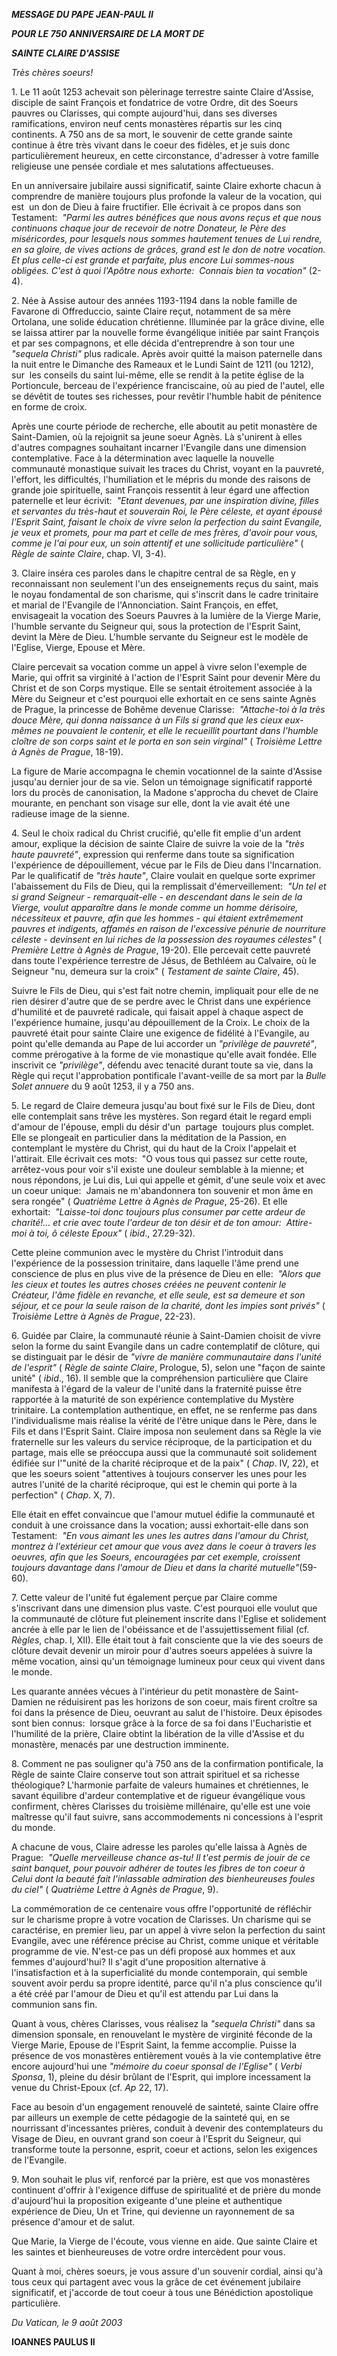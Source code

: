 ***MESSAGE DU PAPE JEAN-PAUL II***

***POUR LE 750 ANNIVERSAIRE DE LA MORT DE***

***SAINTE CLAIRE D'ASSISE***

*Très chères soeurs!*

1. Le 11 août 1253 achevait son pèlerinage terrestre sainte Claire d'Assise, disciple de saint François et fondatrice de votre Ordre, dit des Soeurs pauvres ou Clarisses, qui compte aujourd'hui, dans ses diverses ramifications, environ neuf cents monastères répartis sur les cinq continents. A 750 ans de sa mort, le souvenir de cette grande sainte continue à être très vivant dans le coeur des fidèles, et je suis donc particulièrement heureux, en cette circonstance, d'adresser à votre famille religieuse une pensée cordiale et mes salutations affectueuses.

En un anniversaire jubilaire aussi significatif, sainte Claire exhorte chacun à comprendre de manière toujours plus profonde la valeur de la vocation, qui est  un don de Dieu à faire fructifier. Elle écrivait à ce propos dans son Testament:  *"Parmi les autres bénéfices que nous avons reçus et que nous continuons chaque jour de recevoir de notre Donateur, le Père des miséricordes, pour lesquels nous sommes hautement tenues de Lui rendre, en sa gloire, de vives actions de grâces, grand est le don de notre vocation. Et plus celle-ci est grande et parfaite, plus encore Lui sommes-nous obligées. C'est à quoi l'Apôtre nous exhorte:  Connais bien ta vocation"* (2-4).

2. Née à Assise autour des années 1193-1194 dans la noble famille de Favarone di Offreduccio, sainte Claire reçut, notamment de sa mère Ortolana, une solide éducation chrétienne. Illuminée par la grâce divine, elle se laissa attirer par la nouvelle forme évangélique initiée par saint François et par ses compagnons, et elle décida d'entreprendre à son tour une *"sequela Christi"* plus radicale. Après avoir quitté la maison paternelle dans la nuit entre le Dimanche des Rameaux et le Lundi Saint de 1211 (ou 1212), sur  les conseils du saint lui-même, elle se rendit à la petite église de la Portioncule, berceau de l'expérience franciscaine, où au pied de l'autel, elle se dévêtit de toutes ses richesses, pour revêtir l'humble habit de pénitence en forme de croix.

Après une courte période de recherche, elle aboutit au petit monastère de Saint-Damien, où la rejoignit sa jeune soeur Agnès. Là s'unirent à elles d'autres compagnes souhaitant incarner l'Evangile dans une dimension contemplative. Face à la détermination avec laquelle la nouvelle communauté monastique suivait les traces du Christ, voyant en la pauvreté, l'effort, les difficultés, l'humiliation et le mépris du monde des raisons de grande joie spirituelle, saint François ressentit à leur égard une affection paternelle et leur écrivit:  *"Etant devenues, par une inspiration divine, filles et servantes du très-haut et souverain Roi, le Père céleste, et ayant épousé l'Esprit Saint, faisant le choix de vivre selon la perfection du saint Evangile, je veux et promets, pour ma part et celle de mes frères, d'avoir pour vous, comme je l'ai pour eux, un soin attentif et une sollicitude particulière"* ( *Règle de sainte Claire*, chap. VI, 3-4).

3. Claire inséra ces paroles dans le chapitre central de sa Règle, en y reconnaissant non seulement l'un des enseignements reçus du saint, mais le noyau fondamental de son charisme, qui s'inscrit dans le cadre trinitaire et marial de l'Evangile de l'Annonciation. Saint François, en effet, envisageait la vocation des Soeurs Pauvres à la lumière de la Vierge Marie, l'humble servante du Seigneur qui, sous la protection de l'Esprit Saint, devint la Mère de Dieu. L'humble servante du Seigneur est le modèle de l'Eglise, Vierge, Epouse et Mère.

Claire percevait sa vocation comme un appel à vivre selon l'exemple de Marie, qui offrit sa virginité à l'action de l'Esprit Saint pour devenir Mère du Christ et de son Corps mystique. Elle se sentait étroitement associée à la Mère du Seigneur et c'est pourquoi elle exhortait en ce sens sainte Agnès de Prague, la princesse de Bohême devenue Clarisse:  *"Attache-toi à la très douce Mère, qui donna naissance à un Fils si grand que les cieux eux-mêmes ne pouvaient le contenir, et elle le recueillit pourtant dans l'humble cloître de son corps saint et le porta en son sein virginal"* ( *Troisième Lettre à Agnès de Prague*, 18-19).

La figure de Marie accompagna le chemin vocationnel de la sainte d'Assise jusqu'au dernier jour de sa vie. Selon un témoignage significatif rapporté lors du procès de canonisation, la Madone s'approcha du chevet de Claire mourante, en penchant son visage sur elle, dont la vie avait été une radieuse image de la sienne.

4. Seul le choix radical du Christ crucifié, qu'elle fit emplie d'un ardent amour, explique la décision de sainte Claire de suivre la voie de la *"très haute pauvreté"*, expression qui renferme dans toute sa signification l'expérience de dépouillement, vécue par le Fils de Dieu dans l'Incarnation. Par le qualificatif de *"très haute"*, Claire voulait en quelque sorte exprimer l'abaissement du Fils de Dieu, qui la remplissait d'émerveillement:  *"Un tel et si grand Seigneur - remarquait-elle - en descendant dans le sein de la Vierge, voulut apparaître dans le monde comme un homme dérisoire, nécessiteux et pauvre, afin que les hommes - qui étaient extrêmement pauvres et indigents, affamés en raison de l'excessive pénurie de nourriture céleste - devinsent en lui riches de la possession des royaumes célestes"* ( *Première Lettre à Agnès de Prague*, 19-20). Elle percevait cette pauvreté dans toute l'expérience terrestre de Jésus, de Bethléem au Calvaire, où le Seigneur "nu, demeura sur la croix" ( *Testament de sainte Claire*, 45).

Suivre le Fils de Dieu, qui s'est fait notre chemin, impliquait pour elle de ne rien désirer d'autre que de se perdre avec le Christ dans une expérience d'humilité et de pauvreté radicale, qui faisait appel à chaque aspect de l'expérience humaine, jusqu'au dépouillement de la Croix. Le choix de la pauvreté était pour sainte Claire une exigence de fidélité à l'Evangile, au point qu'elle demanda au Pape de lui accorder un *"privilège de pauvreté"*, comme prérogative à la forme de vie monastique qu'elle avait fondée. Elle inscrivit ce *"privilège"*, défendu avec tenacité durant toute sa vie, dans la Règle qui reçut l'approbation pontificale l'avant-veille de sa mort par la *Bulle Solet annuere* du 9 août 1253, il y a 750 ans.

5. Le regard de Claire demeura jusqu'au bout fixé sur le Fils de Dieu, dont elle contemplait sans trêve les mystères. Son regard était le regard empli d'amour de l'épouse, empli du désir d'un  partage  toujours plus complet. Elle se plongeait en particulier dans la méditation de la Passion, en contemplant le mystère du Christ, qui du haut de la Croix l'appelait et l'attirait. Elle écrivait ces mots:  "O vous tous qui passez sur cette route, arrêtez-vous pour voir s'il existe une douleur semblable à la mienne; et nous répondons, je Lui dis, Lui qui appelle et gémit, d'une seule voix et avec un coeur unique:  Jamais ne m'abandonnera ton souvenir et mon âme en sera rongée" ( *Quatrième Lettre à Agnès de Prague*, 25-26). Et elle exhortait:  *"Laisse-toi donc toujours plus consumer par cette ardeur de charité!... et crie avec toute l'ardeur de ton désir et de ton amour:  Attire-moi à toi, ô céleste Epoux"* ( *ibid*., 27.29-32).

Cette pleine communion avec le mystère du Christ l'introduit dans l'expérience de la possession trinitaire, dans laquelle l'âme prend une conscience de plus en plus vive de la présence de Dieu en elle:  *"Alors que les cieux et toutes les autres choses créées ne peuvent contenir le Créateur, l'âme fidèle en revanche, et elle seule, est sa demeure et son séjour, et ce pour la seule raison de la charité, dont les impies sont privés"* ( *Troisième Lettre à Agnès de Prague*, 22-23).

6. Guidée par Claire, la communauté réunie à Saint-Damien choisit de vivre selon la forme du saint Evangile dans un cadre contemplatif de clôture, qui se distinguait par le désir de *"vivre de manière communautaire dans l'unité de l'esprit"* ( *Règle de sainte Claire*, Prologue, 5), selon une "façon de sainte unité" ( *ibid*., 16). Il semble que la compréhension particulière que Claire manifesta à l'égard de la valeur de l'unité dans la fraternité puisse être rapportée à la maturité de son expérience contemplative du Mystère trinitaire. La contemplation authentique, en effet, ne se renferme pas dans l'individualisme mais réalise la vérité de l'être unique dans le Père, dans le Fils et dans l'Esprit Saint. Claire imposa non seulement dans sa Règle la vie fraternelle sur les valeurs du service réciproque, de la participation et du partage, mais elle se préoccupa aussi que la communauté soit solidement édifiée sur l'"unité de la charité réciproque et de la paix" ( *Chap*. IV, 22), et que les soeurs soient "attentives à toujours conserver les unes pour les autres l'unité de la charité réciproque, qui est le chemin qui porte à la perfection" ( *Chap*. X, 7).

Elle était en effet convaincue que l'amour mutuel édifie la communauté et conduit à une croissance dans la vocation; aussi exhortait-elle dans son Testament:  *"En vous aimant les unes les autres dans l'amour du Christ, montrez à l'extérieur cet amour que vous avez dans le coeur à travers les oeuvres, afin que les Soeurs, encouragées par cet exemple, croissent toujours davantage dans l'amour de Dieu et dans la charité mutuelle"*(59-60).

7. Cette valeur de l'unité fut également perçue par Claire comme s'inscrivant dans une dimension plus vaste. C'est pourquoi elle voulut que la communauté de clôture fut pleinement inscrite dans l'Eglise et solidement ancrée à elle par le lien de l'obéissance et de l'assujettissement filial (cf. *Règles*, chap. I, XII). Elle était tout à fait consciente que la vie des soeurs de clôture devait devenir un miroir pour d'autres soeurs appelées à suivre la même vocation, ainsi qu'un témoignage lumineux pour ceux qui vivent dans le monde.

Les quarante années vécues à l'intérieur du petit monastère de Saint-Damien ne réduisirent pas les horizons de son coeur, mais firent croître sa foi dans la présence de Dieu, oeuvrant au salut de l'histoire. Deux épisodes sont bien connus:  lorsque grâce à la force de sa foi dans l'Eucharistie et l'humilité de la prière, Claire obtint la libération de la ville d'Assise et du monastère, menacés par une destruction imminente.

8. Comment ne pas souligner qu'à 750 ans de la confirmation pontificale, la Règle de sainte Claire conserve tout son attrait spirituel et sa richesse théologique? L'harmonie parfaite de valeurs humaines et chrétiennes, le savant équilibre d'ardeur contemplative et de rigueur évangélique vous confirment, chères Clarisses du troisième millénaire, qu'elle est une voie maîtresse qu'il faut suivre, sans accommodements ni concessions à l'esprit du monde.

A chacune de vous, Claire adresse les paroles qu'elle laissa à Agnès de Prague:  *"Quelle merveilleuse chance as-tu! Il t'est permis de jouir de ce saint banquet, pour pouvoir adhérer de toutes les fibres de ton coeur à Celui dont la beauté fait l'inlassable admiration des bienheureuses foules du ciel"* ( *Quatrième Lettre à Agnès de Prague*, 9).

La commémoration de ce centenaire vous offre l'opportunité de réfléchir sur le charisme propre à votre vocation de Clarisses. Un charisme qui se caractérise, en premier lieu, par un appel à vivre selon la perfection du saint Evangile, avec une référence précise au Christ, comme unique et véritable programme de vie. N'est-ce pas un défi proposé aux hommes et aux femmes d'aujourd'hui? Il s'agit d'une proposition alternative à l'insatisfaction et à la superficialité du monde contemporain, qui semble souvent avoir perdu sa propre identité, parce qu'il n'a plus conscience qu'il a été créé par l'amour de Dieu et qu'il est attendu par Lui dans la communion sans fin.

Quant à vous, chères Clarisses, vous réalisez la *"sequela Christi"* dans sa dimension sponsale, en renouvelant le mystère de virginité féconde de la Vierge Marie, Epouse de l'Esprit Saint, la femme accomplie. Puisse la présence de vos monastères entièrement voués à la vie contemplative être encore aujourd'hui une *"mémoire du coeur sponsal de l'Eglise"* ( *Verbi Sponsa*, 1), pleine du désir brûlant de l'Esprit, qui implore incessament la venue du Christ-Epoux (cf. *Ap* 22, 17).

Face au besoin d'un engagement renouvelé de sainteté, sainte Claire offre par ailleurs un exemple de cette pédagogie de la sainteté qui, en se nourrissant d'incessantes prières, conduit à devenir des contemplateurs du Visage de Dieu, en ouvrant grand son coeur à l'Esprit du Seigneur, qui transforme toute la personne, esprit, coeur et actions, selon les exigences de l'Evangile.

9. Mon souhait le plus vif, renforcé par la prière, est que vos monastères continuent d'offrir à l'exigence diffuse de spiritualité et de prière du monde d'aujourd'hui la proposition exigeante d'une pleine et authentique expérience de Dieu, Un et Trine, qui devienne un rayonnement de sa présence d'amour et de salut.

Que Marie, la Vierge de l'écoute, vous vienne en aide. Que sainte Claire et les saintes et bienheureuses de votre ordre intercèdent pour vous.

Quant à moi, chères soeurs, je vous assure d'un souvenir cordial, ainsi qu'à tous ceux qui partagent avec vous la grâce de cet événement jubilaire significatif, et j'accorde de tout coeur à tous une Bénédiction apostolique particulière.

*Du Vatican, le 9 août 2003*

**IOANNES PAULUS II**